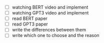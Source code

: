 - [ ] watching BERT video and implement
- [ ] watching GPT3 video and implement
- [ ] read BERT paper
- [ ] read GPT3 paper
- [ ] write the differences between them
- [ ] write which one to choose and the reason